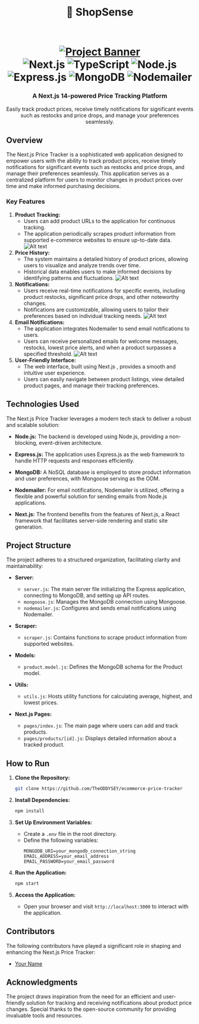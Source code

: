 <div align="center"> 
 <h1 align="center">🛒 ShopSense<h1><br /> <a href="https://youtu.be/zgGhzuBZOQg" target="_blank">
 <img src="./ecoomerce-one.png"
  alt="Project Banner" /> </a> <br /> <div>
   <img src="https://img.shields.io/badge/-Next.js_14-black?style=for-the-badge&logo=nextdotjs&logoColor=white&color=000000" alt="Next.js" /> 
  <img src="https://img.shields.io/badge/-TypeScript-blue?style=for-the-badge&logo=typescript&logoColor=white&color=3178C6" alt="TypeScript" /> 
  <img src="https://img.shields.io/badge/-Node.js-green?style=for-the-badge&logo=nodedotjs&logoColor=white&color=339933" alt="Node.js" />
  <img src="https://img.shields.io/badge/-Express.js-black?style=for-the-badge&logo=express&logoColor=white&color=000000" alt="Express.js" />
  <img src="https://img.shields.io/badge/-MongoDB-green?style=for-the-badge&logo=mongodb&logoColor=white&color=47A248" alt="MongoDB" />
  <img src="https://img.shields.io/badge/-Nodemailer-yellow?style=for-the-badge&logo=nodemailer&logoColor=white&color=FFA500" alt="Nodemailer" />
</div>
 <h3 align="center">A Next.js 14-powered Price Tracking Platform</h3>
  <p align="center">Easily track product prices, receive timely notifications for significant events such as restocks and price drops, and manage your preferences seamlessly.</p> </div>

## Overview

The Next.js Price Tracker is a sophisticated web application designed to empower users with the ability to track product prices, receive timely notifications for significant events such as restocks and price drops, and manage their preferences seamlessly. This application serves as a centralized platform for users to monitor changes in product prices over time and make informed purchasing decisions.

### Key Features

1. **Product Tracking:**
   - Users can add product URLs to the application for continuous tracking.
   - The application periodically scrapes product information from supported e-commerce websites to ensure up-to-date data.
![Alt text](ecommerce-two.png)
2. **Price History:**
   - The system maintains a detailed history of product prices, allowing users to visualize and analyze trends over time.
   - Historical data enables users to make informed decisions by identifying patterns and fluctuations.
![Alt text](ecommerce-three.png)
3. **Notifications:**
   - Users receive real-time notifications for specific events, including product restocks, significant price drops, and other noteworthy changes.
   - Notifications are customizable, allowing users to tailor their preferences based on individual tracking needs.
![Alt text](ecommerce-four.png)
4. **Email Notifications:**
   - The application integrates Nodemailer to send email notifications to users.
   - Users can receive personalized emails for welcome messages, restocks, lowest price alerts, and when a product surpasses a specified threshold.
![Alt text](ecommerce-five.png)
5. **User-Friendly Interface:**
   - The web interface, built using Next.js , provides a smooth and intuitive user experience.
   - Users can easily navigate between product listings, view detailed product pages, and manage their tracking preferences.

## Technologies Used

The Next.js Price Tracker leverages a modern tech stack to deliver a robust and scalable solution:

- **Node.js:** The backend is developed using Node.js, providing a non-blocking, event-driven architecture.

- **Express.js:** The application uses Express.js as the web framework to handle HTTP requests and responses efficiently.

- **MongoDB:** A NoSQL database is employed to store product information and user preferences, with Mongoose serving as the ODM.

- **Nodemailer:** For email notifications, Nodemailer is utilized, offering a flexible and powerful solution for sending emails from Node.js applications.

- **Next.js:** The frontend benefits from the features of Next.js, a React framework that facilitates server-side rendering and static site generation.

## Project Structure

The project adheres to a structured organization, facilitating clarity and maintainability:

- **Server:**
  - `server.js`: The main server file initializing the Express application, connecting to MongoDB, and setting up API routes.
  - `mongoose.js`: Manages the MongoDB connection using Mongoose.
  - `nodemailer.js`: Configures and sends email notifications using Nodemailer.

- **Scraper:**
  - `scraper.js`: Contains functions to scrape product information from supported websites.

- **Models:**
  - `product.model.js`: Defines the MongoDB schema for the Product model.

- **Utils:**
  - `utils.js`: Hosts utility functions for calculating average, highest, and lowest prices.

- **Next.js Pages:**
  - `pages/index.js`: The main page where users can add and track products.
  - `pages/products/[id].js`: Displays detailed information about a tracked product.

## How to Run

1. **Clone the Repository:**
   ```bash
   git clone https://github.com/TheODDYSEY/ecommerce-price-tracker
   ```

2. **Install Dependencies:**
   ```bash
   npm install
   ```

3. **Set Up Environment Variables:**
   - Create a `.env` file in the root directory.
   - Define the following variables:
     ```dotenv
     MONGODB_URI=your_mongodb_connection_string
     EMAIL_ADDRESS=your_email_address
     EMAIL_PASSWORD=your_email_password
     ```

4. **Run the Application:**
   ```bash
   npm start
   ```

5. **Access the Application:**
   - Open your browser and visit `http://localhost:3000` to interact with the application.

## Contributors

The following contributors have played a significant role in shaping and enhancing the Next.js Price Tracker:

- [Your Name](https://github.com/TheODDYSEY)


## Acknowledgments

The project draws inspiration from the need for an efficient and user-friendly solution for tracking and receiving notifications about product price changes. Special thanks to the open-source community for providing invaluable tools and resources.

